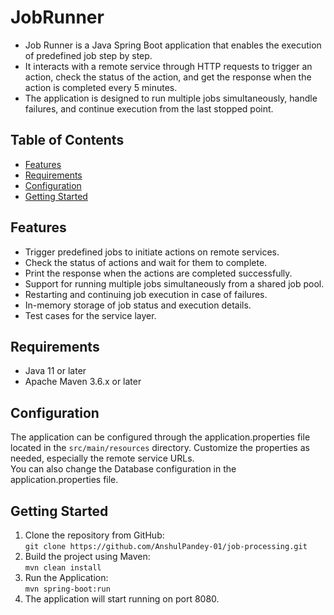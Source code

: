# JobRunner
* Job Runner is a Java Spring Boot application that enables the execution of predefined job step by step.
* It interacts with a remote service through HTTP requests to trigger an action, check the status of the action, and get the response when the action is completed every 5 minutes.
* The application is designed to run multiple jobs simultaneously, handle failures, and continue execution from the last stopped point.

## Table of Contents
- [Features](#features)
- [Requirements](#requirements)
- [Configuration](#configuration)
- [Getting Started](#getting-started)

## Features
* Trigger predefined jobs to initiate actions on remote services.
* Check the status of actions and wait for them to complete.
* Print the response when the actions are completed successfully.
* Support for running multiple jobs simultaneously from a shared job pool.
* Restarting and continuing job execution in case of failures.
* In-memory storage of job status and execution details.
* Test cases for the service layer.

## Requirements
- Java 11 or later
- Apache Maven 3.6.x or later

## Configuration
The application can be configured through the application.properties file located in the ```src/main/resources``` directory.
Customize the properties as needed, especially the remote service URLs.<br>
You can also change the Database configuration in the application.properties file.

## Getting Started
1. Clone the repository from GitHub: <br>
``` git clone https://github.com/AnshulPandey-01/job-processing.git ```
2. Build the project using Maven: <br>
``` mvn clean install ```
3. Run the Application: <br>
``` mvn spring-boot:run ```
4. The application will start running on port 8080.
